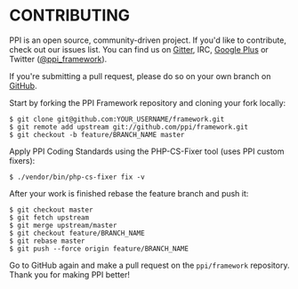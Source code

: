 # CONTRIBUTING

[@gitter]:        https://gitter.im/ppi/framework                           "Gitter"
[@gitweb]:        https://github.com/ppi/framework                          "ppi/framework"
[@gplus]:         https://plus.google.com/communities/100606932222119087997 "PPI on Google+"
[@twitter]:       https://twitter.com/ppi_framework                         "PPI Framework at Twitter"

PPI is an open source, community-driven project. If you'd like to contribute, check out our issues list. You can find us
on [Gitter][@gitter], IRC, [Google Plus][@gplus] or Twitter ([@ppi_framework][@twitter]).

If you're submitting a pull request, please do so on your own branch on [GitHub][@gitweb].
 
Start by forking the PPI Framework repository and cloning your fork locally:

    $ git clone git@github.com:YOUR_USERNAME/framework.git
    $ git remote add upstream git://github.com/ppi/framework.git
    $ git checkout -b feature/BRANCH_NAME master

Apply PPI Coding Standards using the PHP-CS-Fixer tool (uses PPI custom fixers):

    $ ./vendor/bin/php-cs-fixer fix -v

After your work is finished rebase the feature branch and push it:

    $ git checkout master
    $ git fetch upstream
    $ git merge upstream/master
    $ git checkout feature/BRANCH_NAME
    $ git rebase master
    $ git push --force origin feature/BRANCH_NAME

Go to GitHub again and make a pull request on the `ppi/framework` repository. Thank you for making PPI better!
